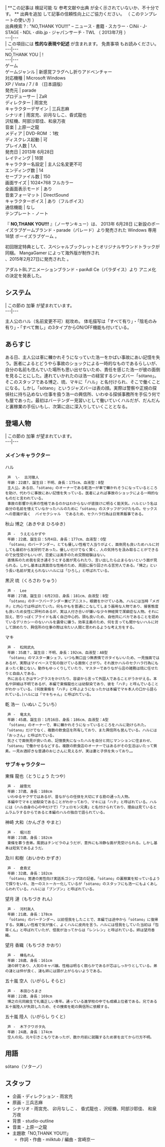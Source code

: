 |  **この記事は 検証可能  な  参考文献や出典  が全く示されていないか、不十分です。 ** 出典を追加  して記事の信頼性向上にご協力ください。
（  このテンプレートの使い方  ）  
出典検索  ?  :  "NO,THANK YOU!!!"  –  ニュース  **·** 書籍  **·** スカラー  **·** CiNii
**·** J-STAGE  **·** NDL  **·** dlib.jp  **·** ジャパンサーチ  **·** TWL  （  2013年7月
）  
---|---  
|  この項目には **性的な表現や記述** が含まれます。  免責事項  もお読みください。  
---|---  
NO,THANK YOU  |  !   
---|---  
ゲーム  
ゲームジャンル  |  新感覚フラグへし折りアドベンチャー   
対応機種  |  Microsoft Windows    
XP  /  Vista  /  7  /  8  （日本語版）  
発売元  |  parade   
プロデューサー  |  ZaR   
ディレクター  |  雨宮充   
キャラクターデザイン  |  三兵志麻   
シナリオ  |  雨宮充、卯月なしこ、昏式龍也   
沢柾機、阿部沙耶佳、和泉万夜  
音楽  |  上原一之龍   
メディア  |  DVD-ROM  ：1枚   
ディスクレス起動  |  可   
プレイ人数  |  1人   
発売日  |  2013年  6月28日   
レイティング  |  18禁   
キャラクター名設定  |  主人公名変更不可   
エンディング数  |  14   
セーブファイル数  |  150   
画面サイズ  |  1024×768 フルカラー   
全画面表示モード  |  あり   
音楽フォーマット  |  DirectSound   
キャラクターボイス  |  あり（フルボイス）   
通信機能  |  なし   
テンプレート  \-  ノート  
  
『 **NO,THANK YOU!!!** 』（ノーサンキュー）は、  2013年  6月28日
に新設のボーイズラブゲームブランド・parade（パレード）より発売された  Windows  専用  18禁  ボーイズラブゲーム  。

初回限定特典として、スペシャルブックレットとオリジナルサウンドトラックが同梱。  MangaGamer  によって海外版が制作され    
  、2015年2月27日に発売された    。

アダルトBLアニメーションブランド・parAdl Ce（パラダイス）より  アニメ化  の決定を発表した。

##  システム  

|  この節の  加筆  が望まれています。  
---|---  
  
主人公のハル（名前変更不可）総攻め。 体毛描写は「すべて有り」・「陰毛のみ有り」・「すべて無し」の3タイプからON/OFF機能も付いている。

##  あらすじ  

ある日、主人公は車に轢かれそうになっていた浩一をかばい事故にあい記憶を失う。医者によるとどうやら事故のショックによる一時的なものであるらしいが、自分の名前も住んでいた場所も思い出せないため、責任を感じた浩一が彼の面倒を見ることにした。連れていかれたのは浩一の経営するジャズバー「sótano」。そこのスタッフである博之、琉、マキに「ハル」と名付けられ、そこで働くことになる。しかし「sótano」というジャズバーは表の顔。実際は警察や正規の探偵社に持ち込めない仕事を扱う浩一の興信所、いわゆる探偵事務所を手伝う何でも屋であった。最初はバーテンダー見習いとして働いていくハルだが、だんだんと裏稼業の手伝いもし、次第に店に深入りしていくこととなる。

##  登場人物  

|  この節の  加筆  が望まれています。  
---|---  
  
###  メインキャラクター  

ハル

     声  \-  古河徹人 
     年齢：22歳?、誕生日：不明、身長：175cm、血液型：B型 
     主人公。ある日、「sótano」のオーナーである乾浩一が車で轢かれそうになっているところを助け、代わりに事故にあい記憶を失っている。医者によれば事故のショックによる一時的なものだと言われている。 
     事故の影響か元来の性格であるのかはわからないが底抜けに明るく能天気。ハルという名は自分の名前を憶えていなかったハルのために「sótano」のスタッフがつけたもの。セックスへの意識が高く  バイセクシャル  であるため、セクハラ行為は日常茶飯事である。 
    
秋山 博之（あきやま ひろゆき）

     声 -  うえむらかずや 
     年齢：22歳、誕生日：5月4日、身長：177cm、血液型：O型 
     「sótano」のバーテンダー。とても優しい性格で人当りがよく、面倒見も良いためハルに対しても最初から友好的であった。優しいだけでなく賢く、人の気持ちを汲み取ることができるので女性受けもいいが、恋愛には奥手のため交際経験はない。 
     直情系のため我を突き通そうとする面が見られたり、言い出したら止まらないという面が見られる。しかし基本は真面目な性格のため、周囲に振り回される苦労人である。「博之」という長い名前が覚えられないハルには「ひろし」と呼ばれている。 
    
黒沢 琉（くろさわ りゅう）

     声 -  Lee 
     年齢：27歳、誕生日：6月23日、身長：181cm、血液型：B型 
     「sótano」のチーフバーテンダー兼ピアニスト。眼鏡をかけている為、ハルには当時「メガネ」と内心では呼ばれていた。何もかもを普通にこなしてしまう器用な人物であり、接客態度も良いため女性に評判のあるが、実は人付き合いが嫌いな少々神経質で潔癖症な人物。それに加え、怒りっぽくプライドも高く自己中心的。頭も良いため、自他共にバカであることを認めているデリカシーのないハルを露骨に嫌う。効率主義のため、何を言っても聞かないハルに対して諦めたり、興信所の仕事の際は冷たい人間と思われるような考え方をする。 
    
マキ

     声 -  松岡武丸 
     年齢：35歳？、誕生日：不明、身長：192cm、血液型：AB型 
     「sótano」のマスター兼シェフ。いつも無口且つ無表情でガタイもいいため、一見強面ではあるが、実際はマイペースで気の抜けている面倒くさがり。それ故かハルのセクハラ行為にもまったく動じない。動作もゆっくりしていたり、マスターでありながら店の雑務は琉に任せたりと自由人である。 
     外に出るときはサングラスをかけたり、容姿から言って外国人であることがうかがえる。本名や詳細は不明であるが、本編で東條龍也とは幼馴染であり、彼を「ハチ」と呼んでいることがわかっている。(何故東條を「ハチ」と呼ぶようになったかは本編でマキ本人の口から語られている。)ハルには「マキちゃん」と呼ばれている。 
    
乾 浩一（いぬい こういち）

     声 -  竜太丸 
     年齢：45歳、誕生日：1月16日、身長：186cm、血液型：A型 
     「sótano」のオーナーで、車に轢かれそうになっているところをハルに助けられた。「sótano」だけでなく、複数の飲食店を所有しており、また興信所も営んでいる。ハルには「おっさん」と呼ばれている。 
     気さくで面倒見が良いため、記憶喪失になったハルを自分と同じマンションに住まわせ、「sótano」で働かせるなどする。複数の飲食店のオーナーではあるがその生活はいたって質素。一見お酒好きな普通のおじさんに見えるが、実は妻と子供を失っており…。 

###  サブキャラクター  

東條 龍也（とうじょう たつや）

     声 -  越雪光 
     年齢：37歳、身長：188cm 
     いわゆるヤクザではあるが、昔ながらの任侠を大切にする筋の通った人物。 
     本編中でマキと幼馴染であることがわかっており、マキには「ハチ」と呼ばれている。ハルには（ハル自身の心の中だけで）「フェロモン兄貴」と名付けられており、理由は見ているとムラムラするからであると本編のハルの独白で語られている。 
    
神崎 大和（かんざき やまと）

     声 -  堀川忍 
     年齢：23歳、身長：182cm 
     東條を慕う舎弟。風貌はチンピラのようだが、意外にも冷静な面が見受けられる。しかし基本は短気であるようだ。 
    
及川 和樹（おいかわ かずき）

     声 -  倉島丈 
     年齢：32歳、身長：182cm 
     「sótano」常連の男性向け実話系ゴシップ誌の記者。「sótano」の裏稼業を知っているようで探りをいれ、浩一のストーカー化しているが「sótano」のスタッフにも浩一にもよくあしらわれている。ハルには「ブンブン」と呼ばれている。 
    
望月 漣（もちづき れん）

     声 -  河村眞人 
     年齢：21歳、身長：178cm 
     「sótano」のバーテンダー。以前怪我をしたことで、本編では途中から「sótano」に復帰する。気難しい性格で気が強く、よくハルに皮肉を言う。ハルには怪我をしていた当初は「包帯くん」と呼ばれていたが、怪我が治ってからは「レンレン」と呼ばれている。姉は望月香織。 
    
望月 香織（もちづき かおり）

     声 -  榛名れん 
     年齢：28歳、身長：161cm 
     漣の姉であり、人気のキャバ嬢。性格は明るく朗らかであるが芯はしっかりとしている。弟の漣とは仲が良く、漣も姉には頭が上がらないようである。 
    
五十嵐 空人（いがらし そらと）

     声 -  本田ひろまさ 
     年齢：22歳、身長：169cm 
     博之の元同級生で礼儀正しい青年。通っている進学校の中でも成績上位者である。兄である五十嵐陸人が失踪したため、その捜索を乾の興信所に依頼する。 
    
五十嵐 陸人（いがらし りくと）

     声 -  木下クワガタ丸 
     年齢：24歳、身長：174cm 
     空人の兄。元々引きこもりであったが、数か月前に就職するため家を出てから行方不明。 

##  用語  

sótano（ソターノ）

##  スタッフ  

  * 企画・ディレクション -  雨宮充 
  * 原画 -  三兵志麻 
  * シナリオ - 雨宮充、  卯月なしこ  、  昏式龍也  、沢柾機、阿部沙耶佳、  和泉万夜 
  * 背景 -  studio-outline 
  * 音楽 -  上原一之龍 
  * 主題歌「NO,THANK YOU!!!」 
    * 作詞・作曲 -  milktub  / 編曲 -  宮崎京一 

